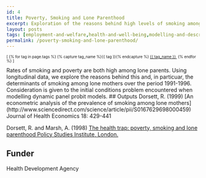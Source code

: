 ```yaml
---
id: 4
title: Poverty, Smoking and Lone Parenthood
excerpt: Exploration of the reasons behind high levels of smoking among lone parents in Britain
layout: posts
tags: [employment-and-welfare,health-and-well-being,modelling-and-descriptives]
permalink: /poverty-smoking-and-lone-parenthood/
---
```

<div>
  <p style="font-size:.7em;">
    [
    {% for tag in page.tags %}
      {% capture tag_name %}{{ tag }}{% endcapture %}
      <a href="/{{ tag_name }}"><nobr>{{ tag_name }}</nobr>&nbsp;</a>
    {% endfor %}
    ]
  </p>
</div>
Rates of smoking and poverty are both high among lone parents.  Using longitudinal data, we explore the reasons behind this and, in particuar, the determinants of smoking among lone mothers over the period 1991-1996. Consideration is given to the initial conditions problem encountered when modelling dynamic panel probit models. 
## Outputs
Dorsett, R. (1999) [An econometric analysis of the prevalence of smoking among lone mothers](http://www.sciencedirect.com/science/article/pii/S0167629698000459) Journal of Health Economics 18: 429-441

Dorsett, R. and Marsh, A. (1998) [The health trap: poverty, smoking and lone parenthood Policy Studies Institute, London. ](http://bookshop.blackwell.co.uk/jsp/welcome.jsp?action=search&type=isbn&term=0853747504)

## Funder
Health Development Agency
